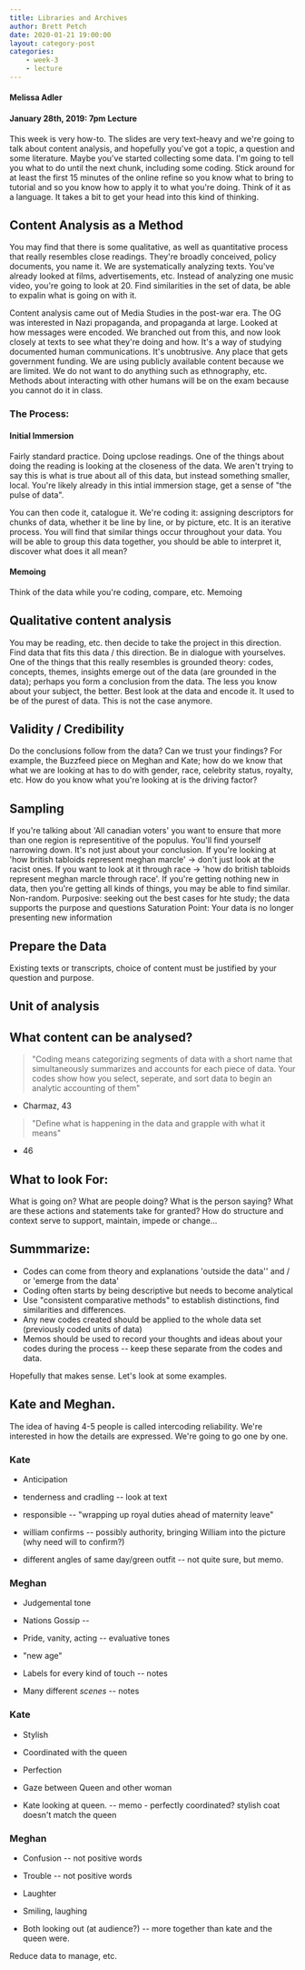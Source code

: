```yaml
---
title: Libraries and Archives
author: Brett Petch
date: 2020-01-21 19:00:00
layout: category-post
categories: 
    - week-3
    - lecture
---
```


#### Melissa Adler
#### January 28th, 2019: 7pm Lecture

This week is very how-to. The slides are very text-heavy and we're going to talk about content analysis, and hopefully you've got a topic, a question and some literature. Maybe you've started collecting some data. I'm going to tell you what to do until the next chunk, including some coding. Stick around for at least the first 15 minutes of the online refine so you know what to bring to tutorial and so you know how to apply it to what you're doing. Think of it as a language. It takes a bit to get your head into this kind of thinking.

## Content Analysis as a Method
You may find that there is some qualitative, as well as quantitative process that really resembles close readings. They're broadly conceived, policy documents, you name it. We are systematically analyzing texts. You've already looked at films, advertisements, etc. Instead of analyzing one music video, you're going to look at 20. Find similarities in the set of data, be able to expalin what is going on with it. 

Content analysis came out of Media Studies in the post-war era. The OG was interested in Nazi propaganda, and propaganda at large. Looked at how messages were encoded. We branched out from this, and now look closely at texts to see what they're doing and how. It's a way of studying documented human communications. It's unobtrusive. Any place that gets government funding. We are using publicly available content because we are limited. We do not want to do anything such as ethnography, etc. Methods about interacting with other humans will be on the exam because you cannot do it in class. 

### The Process:
#### Initial Immersion
Fairly standard practice. Doing upclose readings. One of the things about doing the reading is looking at the closeness of the data. We aren't trying to say this is what is true about all of this data, but instead something smaller, local. You're likely already in this intial immersion stage, get a sense of "the pulse of data". 

You can then code it, catalogue it. We're coding it: assigning descriptors for chunks of data, whether it be line by line, or by picture, etc. It is an iterative process. You will find that similar things occur throughout your data. You will be able to group this data together, you should be able to interpret it, discover what does it all mean?

#### Memoing
Think of the data while you're coding, compare, etc. Memoing

## Qualitative content analysis
You may be reading, etc. then decide to take the project in this direction. Find data that fits this data / this direction. Be in dialogue with yourselves. One of the things that this really resembles is grounded theory: codes, concepts, themes, insights emerge out of the data (are grounded in the data); perhaps you form a conclusion from the data. The less you know about your subject, the better. Best look at the data and encode it. It used to be of the purest of data. This is not the case anymore.

## Validity / Credibility
Do the conclusions follow from the data? Can we trust your findings? For example, the Buzzfeed piece on Meghan and Kate; how do we know that what we are looking at has to do with gender, race, celebrity status, royalty, etc. How do you know what you're looking at is the driving factor?

## Sampling
If you're talking about 'All canadian voters' you want to ensure that more than one region is representitive of the populus. You'll find yourself narrowing down. It's not just about your conclusion. If you're looking at 'how british tabloids represent meghan marcle' -> don't just look at the racist ones. If you want to look at it through race -> 'how do british tabloids represent meghan marcle through race'. If you're getting nothing new in data, then you're getting all kinds of things, you may be able to find similar.
Non-random.
Purposive: seeking out the best cases for hte study; the data supports the purpose and questions
Saturation Point: Your data is no longer presenting new information

## Prepare the Data
Existing texts or transcripts, choice of content must be justified by your question and purpose.

## Unit of analysis

## What content can be analysed?


> "Coding means categorizing segments of data with a short name that simultaneously summarizes and accounts for each piece of data. Your codes show how you select, seperate, and sort data to begin an analytic accounting of them"
- Charmaz, 43

> "Define what is happening in the data and grapple with what it means"
- 46

## What to look For: 
What is going on?
What are people doing?
What is the person saying?
What are these actions and statements take for granted?
How do structure and context serve to support, maintain, impede or change...

## Summmarize:
- Codes can come from theory and explanations 'outside the data'' and / or 'emerge from the data'
- Coding often starts by being descriptive but needs to become analytical
- Use "consistent comparative methods" to establish distinctions, find similarities and differences.
- Any new codes created should be applied to the whole data set (previously coded units of data)
- Memos should be used to record your thoughts and ideas about your codes during the process -- keep these separate from the codes and data.

Hopefully that makes sense. Let's look at some examples.

## Kate and Meghan.
The idea of having 4-5 people is called intercoding reliability. We're interested in how the details are expressed. We're going to go one by one. 
### Kate
- Anticipation
- tenderness and cradling  -- look at text
- responsible  --  "wrapping up royal duties ahead of maternity leave"

- william confirms  --  possibly authority, bringing William into the picture (why need will to confirm?)
- different angles of same day/green outfit  --  not quite sure, but memo.

### Meghan
- Judgemental tone
- Nations Gossip  --  
- Pride, vanity, acting  --  evaluative tones
- "new age"

- Labels for every kind of touch  --  notes
- Many different *scenes*  --  notes

### Kate
- Stylish
- Coordinated with the queen
- Perfection

- Gaze between Queen and other woman
- Kate looking at queen. -- memo - perfectly coordinated? stylish coat doesn't match the queen

### Meghan
- Confusion  --  not positive words
- Trouble  --  not positive words
- Laughter

- Smiling, laughing
- Both looking out (at audience?)  --  more together than kate and the queen were.

Reduce data to manage, etc.


